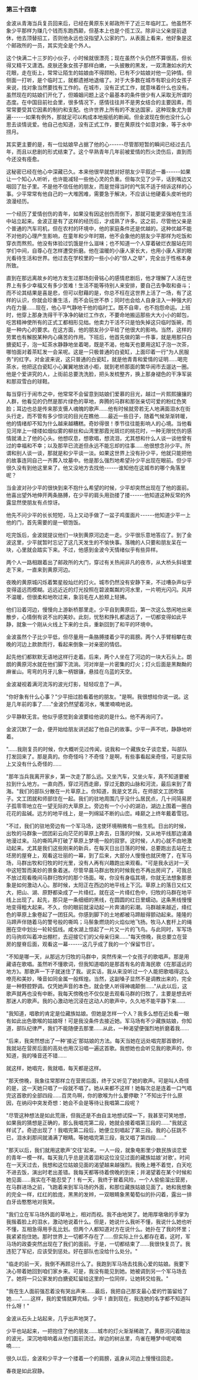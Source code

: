 ### 第三十四章

金波从青海当兵复员回来后，已经在黄原东关邮政所干了近三年临时工。他虽然不象少平那样为赚几个钱而东跑西颠，但基本上也是个揽工汉。除非让父亲提前退休，他去顶替招工，否则他永远也没指望入公家的门，从表面上看来，他好象是这个邮政所的一员，其实完全是个外人。

这个快满二十三岁的小伙子，小时候就很漂亮；现在虽然个头仍然不算很高，但长得又精干又潇洒。皮肤还象女孩子那样白嫩，一头披散的黑发，一双清澈如水的大花眼，走在街上，常常让陌生的姑娘由不得顾盼。已有不少姑娘对他一见钟情。但侧面一打听，是个临时工，就都遗撼地退缩了。对于大多数在城市有职业的女孩子来说，找对象当然要找有工作的。在城市，没有正式工作，就意味着什么也没有。虽然现在的姑娘们开化了，但婚姻问题上这个最基本的条件很少有人采取无所谓的态度。在中国目前社会里，很多情况下，感情往往并不是男女结合的主要因素，而常常要受其它因素的制约和支配。也许世界上所有的不发达国家，这种现象尤为普遍------如果有例外，那就足可以构成本地报纸的断闻。但金波现在倒也没什么心思去谈情说爱。他自己也知道，没有正式工作，要在黄原找个如意对象，等于水中捞月。

其实更主要的是，有一位姑娘早占据了他的心------尽管那短暂的瞬间已经过去几年，而且以悲剧的形式结束了。这个早熟青年几年前被爱情的烈火烫伤后，直到而今还没有痊愈。

这秘密已经在他心中深藏已久。本来他很早就想对好朋友少平叙述一番------如果让一个知心人听听，也许能减轻一些他心灵的负重。但每次见了少平，话到嘴边又咽回了肚子里。不是他不信任他的朋友，而是觉得当时的气氛不适于倾诉这样的心事。少平常常有他自己的一大堆困难，需要急于解决，不应该让他硬着头皮听他的浪漫经历。

一个经历了爱情创伤的青年，如果没有因这创伤而倒下，那就可能更坚强地在生活中站立起来。金波正是有了这样的经历后，才成熟了许多。这之前，尽管他父亲是个普通的汽车司机，但在农村的环境中，他的家庭条件还是优越的。这种优越不能不对他的心理产生影响，在童年和少年时期，他不会象他的朋友少平那样为吃饭和穿衣而熬煎。他没有体验过饥饿是什么滋味；也不知道一个人穿着破烂衣服站在同学们中间，自尊心在怎样遭受折磨。他在温暖的小康人家长大，也用小康人家的眼光看待生活和世界。他过去在学校里的一些小小的"惊人之举"，完全出于性格本身所致。

直到在那远离故乡的地方发生过那场刻骨铭心的感情悲剧后，他才理解了人活在世界上有多少幸福又有多少苦难！生活不能等待别人来安排，要自己去争取和奋斗；而不论其结果是喜是悲，但可以慰藉的是，你总不枉在这世界上活了一场，有了这样的认识，你就会珍重生活，而不会玩世不恭；同时也会给人自身注入一种强大的内在力量......现在，他心平气静地干他的临时工。既不自卑，也不抱怨命运。上班时，他穿上那身洗得干干净净的破烂工作衣，不要命地搬运那些大大小小的邮包，吃苦精神使所有的正式工都相形见绌。他卖力干活不只是怕失掉这只临时饭碗，而是一种内心的要求。在这方面，他的朋友孙少平给了他很大的影响。当然，这样的劳累也有解脱某种内心痛苦的作用。下班后，他首先做的第一件事，就是用那只白搪瓷缸子，泡一缸茶水静静地坐着喝，既是不渴，他每天也要用这缸子泡一次茶，哪怕面对着茶缸发一会呆呢。这是一只极普通的白瓷缸，上面印着一行"为人民服务"的红字。对金波来说，这只普通的白瓷缸，就是他青青和爱情的证明......喝完茶水，他把这白瓷缸小心翼翼地放进小柜，就到老桥那面的繁华闹市去遛达一圈。他是个爱讲究的人，上街前总要洗洗脸，把头发梳整齐，换上那身褪色的干净军装和那双雪白的球鞋。

每当穿行于闹市之中，他常常不会留意到姑娘们爱慕的目光，越过一片熙熙攘攘的人群，他看见的仍然是那片绿色的草地，奔腾的马群和那张亲切可爱的粉红色笑脸；耳边也总是传来那支慑人魂魄的歌声......他有时候就旁若无人地满面泪水在街头行走，而不管有多少惊诧的目光在瞧他......最近一些日子，随着气候渐渐转暖，他的情绪却不知为什么越来越糟糕。奇妙得很！季节往往能影响人的心境。当他看见河岸上一缕缕如烟似雾的柳丝和山湾里那霞光斑烂的桃花时，一种无限忧伤的感情就涌上了他的心头。他想叹息，想歌唱，想流泪，尤其想和什么人谈一谈他曾有过的幸福和不幸；以及那早已流逝但永远不能忘却的往事......他很想念孙少平。所谓和别人谈一谈，那就是和少平谈一淡。如果这世界上没有孙少平，他就只能把他的故事连同自己一齐葬入坟墓中。他是那么强烈地希望孙少平出现在眼前。但少平很久没有到他这里来了。他又没地方去找他------谁知他在这城市的哪个角落里呢？

当金波对孙少平的很快到来不抱什么希望的时候，少平却突然出现在了他的面前。他喜出望外地伸开两条胳膊，在少平的肩头用劲搂了搂------他知道这种反常的外露显然使朋友有点惊讶。

他先不问少平的长长短短，马上又动手做了一盆子鸡蛋面片------他知道少平一上他的门，首先需要的是一顿饱饭。

吃完饭后，金波就提议他们一块到黄原河边走一走。少平很乐意地答应了。到了金波这里，少平就暂时忘记了这几天发生的不愉快事。落魄的人只要和朋友呆在一块，心里就会踏实下来。不过，他感到金波今天情绪似乎有些异样。

两个人一路相跟着出了邮政所的大门，穿过有关热闹非凡的夜市，从大桥头斜坡里走下来，一直来到黄原河边。

夜晚的黄原城闪烁着繁星般灿烂的灯火。城市仍然没有安静下来，不过嘈杂声似乎变得遥远而模糊。远远近近的灯光投照在碧波粼粼的河水里，一片明光闪闪。风并不温暖，但很柔和地吹过来，象羽毛在人脸颊上轻拂。

他们沿着河边，慢慢向上游新桥那里走。少平自到黄原后，第一次这么悠闲地出来散步，心情倒有说不出的美妙。此刻，忧愁和挣扎都退远了，一切都变得如此平静，就象一个刚从火线上下来的士兵，重新回到了和平的环境中。

金波虽然个子比少平低，但尽量用一条胳膊搂着少平的肩膀。两个人手臂相攀在夜晚的河边上款款而行，看起来倒象一对亲密的情侣。

起先他们都默默无语地这样行走着。后来，两个人坐在了河边的一块大石头上。朗朗的黄原河水就在他们脚下流淌。河对岸是一片密集的灯火；灯火后面是黑黝黝的麻雀山。弯弯的月牙儿象一柄银镰，悬挂在乌蓝的天空。

金波凝视着满河流泻的波光灯影，轻轻叹息了一声。

"你好象有什么心事？"少平扭过脸看着他的朋友。"是啊。我很想给你说一说。这是几年前的事了......"金波仍然望着河水，嘴里喃喃地说。

少平静默无言。他似乎感觉到金波要给他说的是什么。他不再询问了。

金波沉默了一会，便开始给朋友讲述起了他自己的故事。少平一声不吭，静静地听着。

"......我刚复员的时候，你大概听见过传闻，说我和一个藏族女子谈恋爱，叫部队打发回来了。那是真的。你奇怪吗？不奇怪？是啊，有些事看起来奇怪，可是实际上又没有什么奇怪的......

"那年当兵我离开家乡，第一次走了那么远。又坐汽车，又坐火车，真不知道要被拉到什么地方。一直向西，穿过河西走廊，穿过无数的山脉和河流，最后来到了青海。"我们的部队分散在一片草原上。你知道，我是文艺兵，在师部文工团吹笛子。文工团就和师部住在一起。我们的驻地周围几乎没什么居民点，几十间简易房子孤零零地立在一望无际的大草原上。旁边有一个小小的湖泊，湖边上围着一圈白花花的盐碱。远方的地平线上，是一列绵延不断的山峦。峰巅之上终年戴着雪冠。

"不过，我们的驻地旁边有一个军马场，这使环境稍微有一些生机。日出的时候，出牧的马群象一团团彩云向茫茫的草原上奔去，日落的时候，又从地平线那边涌涌地漫过来。马的嘶鸣声打破了草原上梦境一般的寂寥。这时候，人的心就不由地激动起来。尤其是我们这些刚来的新兵，在每天日出日落的时候，总要跑出去站在土坯房的屋脊上，观看这壮丽的一幕，到了后来，大部分人慢慢也就厌倦了，在军马场，马群出牧和归牧的时光里，没有人再有兴趣跑出来观看。"可是我永远对一天中这短暂而美妙的景象着迷。尽管早晨马群出牧的时候我也不再出房间了，可我总不放过观看晚间马群归牧时的那个场面。唉，你没有身临其境，你就无法想象那景象是如何激动人心。那时候，太阳正在西边的地平线上下沉。草原上的落日又红又大，把山、湖、原野都染成了一片绛红。就在这一片绛红色中，归牧的马群在地平线上出现了。起先，那只是一条细细的黑线，在圆圆的红日里蠕动。这条黑线慢慢地变得粗大起来。不久，你的眼前就滚动起一片奔涌的彩潮。马群越来越近，绛红色的草原上象卷起了一团狂风。你感到脚下的土地都被马蹄敲得颤动起来。隆隆的马蹄声伴随着马的警号般的嘶鸣；马鬃象燃烧的火焰似地飞扬。牧马人套杆上的绳圈在空中划出一轮轮弧线。咸水湖上惊起了一片又一片的飞鸟。与此同时，军写场的马驹欢叫着冲出棚栏，去迎接它们的父母亲归来......"每天傍晚，我总要立在营房的屋脊后面，观看这一幕------这几乎成了我的一个'保留节日'。

"不知是哪一天，从那远方归牧的马群中，突然传来一个女孩子的歌唱声。那是用藏语在歌唱。虽然听不懂歌词，但我知道唱的是那首有名的青海民歌《在那遥远的地方》。那歌声一下子就迷住了我。说实话，我从来没听过一个人能把歌唱得这么嘹亮和美妙，嗓音如同金属一般辉煌。当然，这副嗓子显然不是调教出来的，完全是一种野腔野调。仅凭她声音的本色，就会使人听得神魂颠倒......"从此以后，这歌声就再也没有中断。我每天傍晚也不仅仅是去观看马群的归牧了，主要是想去听那迷人的歌声。我的心激动地沉浸在这动人的歌声中，久久地不能平静下来......

"我知道，唱歌的肯定是位藏族姑娘。但她是怎样一个人？我多么想在近处看一眼有如此出色歌喉的姑娘呀！可是我没条件去接近她。军马场有不少藏族姑娘，你知道，部队纪律严，我们不能随便去那里......从此，一种渴望便强烈地折磨着我......

"后来，我突然想出了一种'接近'那姑娘的方法。每天当她在远处唱完那首歌时，我就站在营房后面的高处也用汉沿唱一遍这首歌。我想她也会听见我的歌声的，你知道，我的嗓音还不错......

就这样，她唱完，我就唱，每天都是这样。

"那天傍晚，我象往常那样立在营房后面，终于又听见了她的歌声。可是叫人奇怪的是，这一天她只唱了一段就不唱了。她从来都不这样！她每次总是连着一口气唱完这首歌的全部四段......百灵鸟啊，你的歌喉为什么要停歇？"不知出于什么原因，在纳闷中突发奇想：她会不会是等待让我唱第二段呢？

"尽管这种想法是如此荒唐，但我还是不由自主地想试探一下，我甚至可笑地想，如果我的猜想是正确的，那么我唱完第二段，她就会接着唱第三段的......"我就这样试了。奇迹出现了！我唱完第二段后，她便立刻唱起了第三段。我的心狂跳不已，泪水刹那间就涌满了眼睛。等她唱完第三段，我又唱了第四段......"

"那天以后，我们就用这歌声'交往'起来。一人一段，就象电影里少数民族谈恋爱的青年一模一样。每天我几乎总是流着泪和这位没见过面的藏族姑娘'对歌'。时间在一天天过去，我想和这位姑娘见面的渴望越来越强烈。我晚上睡不着觉，白天吃不进去饭，演出时老出差错。我每天都等待着傍晚的到来；并渴望着在某个时候和她见面......我实在不能忍受了！有一天，我终于冒着风险，一个人偷偷溜出营房，在马群进场之前，飞跑着来到军马场的外面，和那位藏族姑娘见面了。她和我想象的完全一样，红红的脸庞，黑黑的发辫，一双眼睛象黑葡萄似的扑闪着，露出一排白牙齿憨憨地对我笑。

"我们立在军马场外面的草地上，相对而视。我不由地哭了。她用厚墩墩的手掌为我揩着脸上的泪水，激动地说着什么。但是，她说什么我听不懂，我说什么她也听不懂，互相急得用手乱比划。但两个人都知道对方在说什么。她扑在了我的怀里；我紧紧抱住她。那时世界上一切都不存在了......但实际上什么都存在着。这时，军马场的政委突然出现在了我们的面前。于是，一切都结束了......我很快复员了。我违犯了军纪，应该受到惩处。好在部队也没给什么处分。"

"临走的前一天，我倒不再顾忌什么了。我跑到军马场去找我心爱的姑娘。我要下决心带着她回到咱们家乡来。可是，我没有能见到她。她被调到另一个军马场去了。她将一只公家发的白搪瓷缸留给这里的一位同伴，让她转交给我。"

"我在生人面前强忍着没有哭出声来......最后，我把自己那支最心爱的竹笛留给了她......"......这样，我的爱情就算完结。少平！直到现在，我连她的名字都不知道叫什么呀！"

金波从石头上站起来，几乎出声地哭了。

少平也站起来，一把抱住了他的朋友......城市的灯火渐渐稀疏了。黄原河闪着暗淡的波光，深沉地喧响着从他们面前流过。岸边的树丛里，鸟雀在睡梦中呢呢喃喃......

很久以后，金波和少平才一个搂着一个的肩膀，返身从河边上慢慢往回走。

春夜是如此寂静。